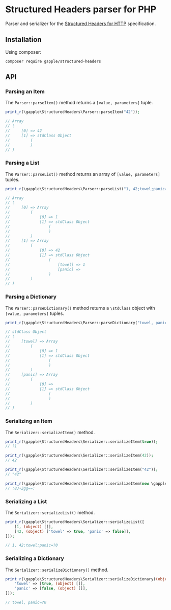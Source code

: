Structured Headers parser for PHP
=======================================

Parser and serializer for the [Structured Headers for HTTP][1] specification.

Installation
------------

Using composer:

```
composer require gapple/structured-headers
```

API
---

### Parsing an Item

The `Parser::parseItem()` method returns a `[value, parameters]` tuple.

```php
print_r(\gapple\StructuredHeaders\Parser::parseItem("42"));

// Array
// (
//     [0] => 42
//     [1] => stdClass Object
//         (
//         )
// )
```

### Parsing a List

The `Parser::parseList()` method returns an array of `[value, parameters]` tuples.

```php
print_r(\gapple\StructuredHeaders\Parser::parseList("1, 42;towel;panic=?0"));

// Array
// (
//     [0] => Array
//         (
//             [0] => 1
//             [1] => stdClass Object
//                 (
//                 )
//         )
//     [1] => Array
//         (
//             [0] => 42
//             [1] => stdClass Object
//                 (
//                     [towel] => 1
//                     [panic] =>
//                 )
//         )
// )
```

### Parsing a Dictionary

The `Parser::parseDictionary()` method returns a `\stdClass` object with `[value, parameters]` tuples.

```php
print_r(\gapple\StructuredHeaders\Parser::parseDictionary("towel, panic=?0"));

// stdClass Object
// (
//     [towel] => Array
//         (
//             [0] => 1
//             [1] => stdClass Object
//                 (
//                 )
//         )
//     [panic] => Array
//         (
//             [0] =>
//             [1] => stdClass Object
//                 (
//                 )
//         )
// )

```

### Serializing an Item

The `Serializer::serializeItem()` method.

```php
print_r(\gapple\StructuredHeaders\Serializer::serializeItem(true));
// ?1

print_r(\gapple\StructuredHeaders\Serializer::serializeItem(42));
// 42

print_r(\gapple\StructuredHeaders\Serializer::serializeItem("42"));
// "42"

print_r(\gapple\StructuredHeaders\Serializer::serializeItem(new \gapple\StructuredHeaders\Bytes('🙂')));
// :8J+Zgg==:
```

### Serializing a List

The `Serializer::serializeList()` method.

```php
print_r(\gapple\StructuredHeaders\Serializer::serializeList([
    [1, (object) []],
    [42, (object) ['towel' => true, 'panic' => false]],
]));

// 1, 42;towel;panic=?0
```

### Serializing a Dictionary

The `Serializer::serializeDictionary()` method.

```php
print_r(\gapple\StructuredHeaders\Serializer::serializeDictionary((object) [
    'towel' => [true, (object) []],
    'panic' => [false, (object) []],
]));

// towel, panic=?0

```

[1]: https://httpwg.org/http-extensions/draft-ietf-httpbis-header-structure.html
